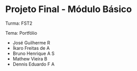 # Projeto Final - Módulo Básico

Turma: FST2

Tema: Portfólio

- José Guilherme R
- Íkaro Freitas de A
- Bruno Henrique A S
- Mathew Vieira B
- Dennis Eduardo F A
